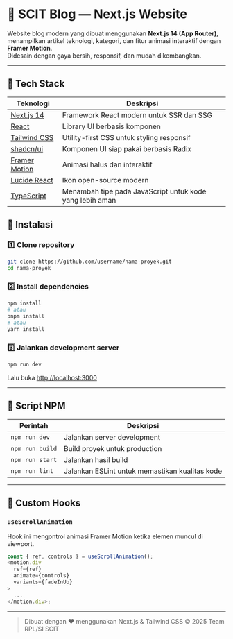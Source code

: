 # 🧠 SCIT Blog — Next.js Website

Website blog modern yang dibuat menggunakan **Next.js 14 (App Router)**, menampilkan artikel teknologi, kategori, dan fitur animasi interaktif dengan **Framer Motion**.  
Didesain dengan gaya bersih, responsif, dan mudah dikembangkan.

---

## 🚀 Tech Stack

| Teknologi                                       | Deskripsi                                                |
| ----------------------------------------------- | -------------------------------------------------------- |
| [Next.js 14](https://nextjs.org/)               | Framework React modern untuk SSR dan SSG                 |
| [React](https://react.dev/)                     | Library UI berbasis komponen                             |
| [Tailwind CSS](https://tailwindcss.com/)        | Utility-first CSS untuk styling responsif                |
| [shadcn/ui](https://ui.shadcn.com/)             | Komponen UI siap pakai berbasis Radix                    |
| [Framer Motion](https://www.framer.com/motion/) | Animasi halus dan interaktif                             |
| [Lucide React](https://lucide.dev/)             | Ikon open-source modern                                  |
| [TypeScript](https://www.typescriptlang.org/)   | Menambah tipe pada JavaScript untuk kode yang lebih aman |

<!-- ---

## 📁 Struktur Folder

```bash
src/
├── app/
│   ├── layout.tsx            # Root layout
│   ├── page.tsx              # Halaman utama
│   └── blog/
│       ├── page.tsx          # Halaman daftar blog
│       └── [slug]/page.tsx   # Halaman detail artikel
│
├── components/
│   ├── ui/                   # Komponen dari shadcn/ui
│   ├── hero-section.tsx      # Hero banner
│   ├── blog/
│   │   ├── featured-post-section.tsx
│   │   ├── latest-articles.tsx
│   │   ├── blog-sidebar.tsx
│   │   └── contribute-cta.tsx
│
├── constants/
│   └── blogs.ts              # Data dummy artikel, kategori, tag
│
├── lib/
│   └── hooks/
│       └── use-scroll-animation.ts  # Custom hook Framer Motion
│
└── styles/
    └── globals.css           # Global Tailwind CSS
```

--- -->

## 🧠 Instalasi

### 1️⃣ Clone repository

```bash
git clone https://github.com/username/nama-proyek.git
cd nama-proyek
```

### 2️⃣ Install dependencies

```bash
npm install
# atau
pnpm install
# atau
yarn install
```

### 3️⃣ Jalankan development server

```bash
npm run dev
```

Lalu buka [http://localhost:3000](http://localhost:3000)

---

## 🧰 Script NPM

| Perintah        | Deskripsi                                      |
| --------------- | ---------------------------------------------- |
| `npm run dev`   | Jalankan server development                    |
| `npm run build` | Build proyek untuk production                  |
| `npm run start` | Jalankan hasil build                           |
| `npm run lint`  | Jalankan ESLint untuk memastikan kualitas kode |

---

## 🧮 Custom Hooks

### `useScrollAnimation`

Hook ini mengontrol animasi Framer Motion ketika elemen muncul di viewport.

```ts
const { ref, controls } = useScrollAnimation();
<motion.div
  ref={ref}
  animate={controls}
  variants={fadeInUp}
>
  ...
</motion.div>;
```

---

<!-- ## 🧑‍💻 Kontributor

| Nama                | Peran              |
| ------------------- | ------------------ |
| Ahmad Zidni Hidayat | Frontend Developer |
| SCIT Developer Team | UI/UX & Content    |

--- -->

<!-- ## 📄 Lisensi

Proyek ini dilisensikan di bawah **MIT License** — silakan digunakan dan dimodifikasi dengan bebas.

--- -->

> Dibuat dengan ❤️ menggunakan Next.js & Tailwind CSS
> © 2025 Team RPL/SI SCIT
